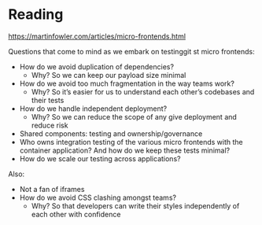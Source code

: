 # Reading

https://martinfowler.com/articles/micro-frontends.html

Questions that come to mind as we embark on testinggit st micro frontends:
* How do we avoid duplication of dependencies?
    * Why? So we can keep our payload size minimal
* How do we avoid too much fragmentation in the way teams work?
    * Why? So it’s easier for us to understand each other’s codebases and their tests
* How do we handle independent deployment?
    * Why? So we can reduce the scope of any give deployment and reduce risk
* Shared components: testing and ownership/governance
* Who owns integration testing of the various micro frontends with the container application? And how do we keep these tests minimal?
* How do we scale our testing across applications?

Also: 
* Not a fan of iframes 
* How do we avoid CSS clashing amongst teams?
    * Why? So that developers can write their styles independently of each other with confidence